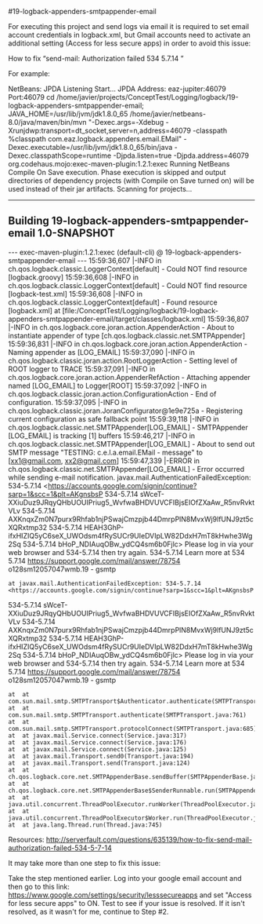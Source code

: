 #19-logback-appenders-smtpappender-email

For executing this project and send logs via email it is required to set
email account credentials in logback.xml, but Gmail accounts need to
activate an additional setting (Access for less secure apps) in order to
avoid this issue:

How to fix “send-mail: Authorization failed 534 5.7.14 ”

For example:

NetBeans: JPDA Listening Start...
JPDA Address: eaz-jupiter:46079
Port:46079
cd /home/javier/projects/ConceptTest/Logging/logback/19-logback-appenders-smtpappender-email; JAVA_HOME=/usr/lib/jvm/jdk1.8.0_65 /home/javier/netbeans-8.0/java/maven/bin/mvn "-Dexec.args=-Xdebug -Xrunjdwp:transport=dt_socket,server=n,address=46079 -classpath %classpath com.eaz.logback.appenders.email.EMail" -Dexec.executable=/usr/lib/jvm/jdk1.8.0_65/bin/java -Dexec.classpathScope=runtime -Djpda.listen=true -Djpda.address=46079 org.codehaus.mojo:exec-maven-plugin:1.2.1:exec
Running NetBeans Compile On Save execution. Phase execution is skipped and output directories of dependency projects (with Compile on Save turned on) will be used instead of their jar artifacts.
Scanning for projects...
                                                                        
------------------------------------------------------------------------
Building 19-logback-appenders-smtpappender-email 1.0-SNAPSHOT
------------------------------------------------------------------------

--- exec-maven-plugin:1.2.1:exec (default-cli) @ 19-logback-appenders-smtpappender-email ---
15:59:36,607 |-INFO in ch.qos.logback.classic.LoggerContext[default] - Could NOT find resource [logback.groovy]
15:59:36,608 |-INFO in ch.qos.logback.classic.LoggerContext[default] - Could NOT find resource [logback-test.xml]
15:59:36,608 |-INFO in ch.qos.logback.classic.LoggerContext[default] - Found resource [logback.xml] at [file:/ConceptTest/Logging/logback/19-logback-appenders-smtpappender-email/target/classes/logback.xml]
15:59:36,807 |-INFO in ch.qos.logback.core.joran.action.AppenderAction - About to instantiate appender of type [ch.qos.logback.classic.net.SMTPAppender]
15:59:36,831 |-INFO in ch.qos.logback.core.joran.action.AppenderAction - Naming appender as [LOG_EMAIL]
15:59:37,090 |-INFO in ch.qos.logback.classic.joran.action.RootLoggerAction - Setting level of ROOT logger to TRACE
15:59:37,091 |-INFO in ch.qos.logback.core.joran.action.AppenderRefAction - Attaching appender named [LOG_EMAIL] to Logger[ROOT]
15:59:37,092 |-INFO in ch.qos.logback.classic.joran.action.ConfigurationAction - End of configuration.
15:59:37,095 |-INFO in ch.qos.logback.classic.joran.JoranConfigurator@1e9e725a - Registering current configuration as safe fallback point
15:59:39,118 |-INFO in ch.qos.logback.classic.net.SMTPAppender[LOG_EMAIL] - SMTPAppender [LOG_EMAIL] is tracking [1] buffers
15:59:46,217 |-INFO in ch.qos.logback.classic.net.SMTPAppender[LOG_EMAIL] - About to send out SMTP message "TESTING: c.e.l.a.email.EMail - message" to [xx1@gmail.com, xx2@gmail.com]
15:59:47,339 |-ERROR in ch.qos.logback.classic.net.SMTPAppender[LOG_EMAIL] - Error occurred while sending e-mail notification. javax.mail.AuthenticationFailedException: 534-5.7.14 <https://accounts.google.com/signin/continue?sarp=1&scc=1&plt=AKgnsbsP
534-5.7.14 sWceT-XXiuDuz9JRqyQHbUOUIPriug5_WvfwaBHDVUVCFIBjsEIOfZXaAw_R5nvRvktVLv
534-5.7.14 AXKnqxZm0N7purx9Rhfab1njPSwajCmzpjb44DmrpPlN8MvxWj9lfUNJ9zt5cXQRxtmp32
534-5.7.14 HEAH3GhP-ifxHIZIQ5yC6seX_UWOdsm4fRySUCr9UIeDVIpLW82DdxH7mT8kHwhe3Wg2Sq
534-5.7.14 bHoP_NDIAuqOBw_ydCQ4sm6b0Fjlc> Please log in via your web browser and
534-5.7.14 then try again.
534-5.7.14  Learn more at
534 5.7.14  https://support.google.com/mail/answer/78754 o128sm12057047wmb.19 - gsmtp

	at javax.mail.AuthenticationFailedException: 534-5.7.14 <https://accounts.google.com/signin/continue?sarp=1&scc=1&plt=AKgnsbsP
534-5.7.14 sWceT-XXiuDuz9JRqyQHbUOUIPriug5_WvfwaBHDVUVCFIBjsEIOfZXaAw_R5nvRvktVLv
534-5.7.14 AXKnqxZm0N7purx9Rhfab1njPSwajCmzpjb44DmrpPlN8MvxWj9lfUNJ9zt5cXQRxtmp32
534-5.7.14 HEAH3GhP-ifxHIZIQ5yC6seX_UWOdsm4fRySUCr9UIeDVIpLW82DdxH7mT8kHwhe3Wg2Sq
534-5.7.14 bHoP_NDIAuqOBw_ydCQ4sm6b0Fjlc> Please log in via your web browser and
534-5.7.14 then try again.
534-5.7.14  Learn more at
534 5.7.14  https://support.google.com/mail/answer/78754 o128sm12057047wmb.19 - gsmtp

	at 	at com.sun.mail.smtp.SMTPTransport$Authenticator.authenticate(SMTPTransport.java:826)
	at 	at com.sun.mail.smtp.SMTPTransport.authenticate(SMTPTransport.java:761)
	at 	at com.sun.mail.smtp.SMTPTransport.protocolConnect(SMTPTransport.java:685)
	at 	at javax.mail.Service.connect(Service.java:317)
	at 	at javax.mail.Service.connect(Service.java:176)
	at 	at javax.mail.Service.connect(Service.java:125)
	at 	at javax.mail.Transport.send0(Transport.java:194)
	at 	at javax.mail.Transport.send(Transport.java:124)
	at 	at ch.qos.logback.core.net.SMTPAppenderBase.sendBuffer(SMTPAppenderBase.java:394)
	at 	at ch.qos.logback.core.net.SMTPAppenderBase$SenderRunnable.run(SMTPAppenderBase.java:677)
	at 	at java.util.concurrent.ThreadPoolExecutor.runWorker(ThreadPoolExecutor.java:1142)
	at 	at java.util.concurrent.ThreadPoolExecutor$Worker.run(ThreadPoolExecutor.java:617)
	at 	at java.lang.Thread.run(Thread.java:745)

Resources:
http://serverfault.com/questions/635139/how-to-fix-send-mail-authorization-failed-534-5-7-14

It may take more than one step to fix this issue:

Take the step mentioned earlier. Log into your google email account and then go to this link: https://www.google.com/settings/security/lesssecureapps and set "Access for less secure apps" to ON. Test to see if your issue is resolved. If it isn't resolved, as it wasn't for me, continue to Step #2.
